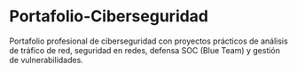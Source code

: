 # Portafolio-Ciberseguridad
Portafolio profesional de ciberseguridad con proyectos prácticos de análisis de tráfico de red, seguridad en redes, defensa SOC (Blue Team) y gestión de vulnerabilidades.

